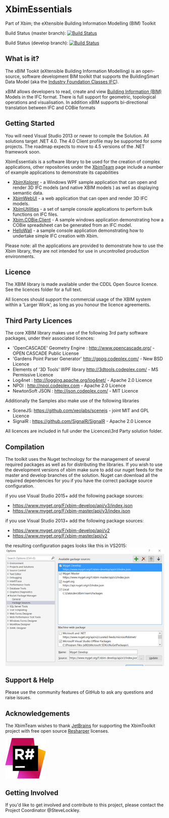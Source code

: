 # XbimEssentials
Part of Xbim; the eXtensible Building Information Modelling (BIM) Toolkit

Build Status (master branch): [ ![Build Status](http://xbimbuilds.cloudapp.net/app/rest/builds/buildType:(id:XbimEssentials_XbimEssentials),branch:(name:master)/statusIcon "Build Status") ](http://xbimbuilds.cloudapp.net/project.html?projectId=XbimEssentials&tab=projectOverview "Build Status")

Build Status (develop branch): [ ![Build Status](http://xbimbuilds.cloudapp.net/app/rest/builds/buildType:(id:XbimEssentials_XbimEssentials),branch:(name:develop)/statusIcon "Build Status") ](http://xbimbuilds.cloudapp.net/project.html?projectId=XbimEssentials&tab=projectOverview "Build Status")

## What is it?

The xBIM Tookit (eXtensible Building Information Modelling) is an open-source, software development BIM toolkit that 
supports the BuildingSmart Data Model (aka the [Industry Foundation Classes IFC](http://en.wikipedia.org/wiki/Industry_Foundation_Classes)).

xBIM allows developers to read, create and view [Building Information (BIM)](http://en.wikipedia.org/wiki/Building_information_modeling) Models in the IFC format. 
There is full support for geometric, topological operations and visualisation. In addition xBIM supports 
bi-directional translation between IFC and COBie formats

## Getting Started

You will need Visual Studio 2013 or newer to compile the Solution. All solutions target .NET 4.0. The 4.0 Client profile
may be supported for some projects. The roadmap expects to move to 4.5 versions of the .NET framework soon.

XbimEssentials is a software library to be used for the creation of complex applications, other repositories under the [XbimTeam](https://github.com/xBimTeam) page include a number of example applications to demonstrate its capabilities

* [XbimXplorer](https://github.com/xBimTeam/XbimWindowsUI) - a Windows WPF sample application that can open and render 3D IFC models (and native XBIM models ) as well as displaying semantic data.
* [XbimWebUI](https://github.com/xBimTeam/XbimWebUI) - a web application that can open and render 3D IFC models. 
* [XbimUtilities](https://github.com/xBimTeam/XbimUtilities) - a set of sample console applications to perform bulk functions on IFC files.
* [Xbim.COBie.Client]() - A sample windows application demonstrating how a COBie spreadsheet can be generated from an IFC model.
* [HelloWall](https://github.com/xBimTeam/XbimSamples) - a sample console application demonstrating how to undertake simple IFC creation with Xbim.

Please note: all the applications are provided to demonstrate how to use the Xbim library, they are not intended for use in uncontrolled production environments.

## Licence

The XBIM library is made available under the CDDL Open Source licence.  See the licences folder for a full text.

All licences should support the commercial usage of the XBIM system within a 'Larger Work', as long as you honour 
the licence agreements.

## Third Party Licences

The core XBIM library makes use of the following 3rd party software packages, under their associated licences:

* 'OpenCASCADE' Geometry Engine : http://www.opencascade.org/ - OPEN CASCADE Public License 
* 'Gardens Point Parser Generator' http://gppg.codeplex.com/ - New BSD Licence
* Elements of '3D Tools' WPF library http://3dtools.codeplex.com/ - MS Permissive Licence
* Log4net : http://logging.apache.org/log4net/ - Apache 2.0 Licence
* NPOI : http://npoi.codeplex.com - Apache 2.0 Licence
* NewtonSoft JSON : http://json.codeplex.com/ - MIT Licence

Additionally the Samples also make use of the following libraries

* SceneJS: https://github.com/xeolabs/scenejs - joint MIT and GPL Licence
* SignalR : https://github.com/SignalR/SignalR - Apache 2.0 Licence

All licences are included in full under the Licences\3rd Party solution folder. 

## Compilation
The toolkit uses the Nuget technology for the management of several required packages as well as for distributing the libraries.
If you wish to use the development versions of xbim make sure to add our nuget feeds for the master and develop branches of the solution.
Nuget can download all the required dependencies for you if you have the correct package source configuration.

if you use Visual Studio 2015+ add the following package sources:
* https://www.myget.org/F/xbim-develop/api/v3/index.json
* https://www.myget.org/F/xbim-master/api/v3/index.json

if you use Visual Studio 2013+ add the following package sources:
* https://www.myget.org/F/xbim-develop/api/v2
* https://www.myget.org/F/xbim-master/api/v2

the resulting configuration pages looks like this in VS2015:
![example of VS2015 configuration](https://raw.githubusercontent.com/xBimTeam/XbimWindowsUI/master/ReadmeResources/NugetCongfigurationVS2015.png)

## Support & Help

Please use the community features of GitHub to ask any questions and raise issues.

## Acknowledgements
The XbimTeam wishes to thank [JetBrains](https://www.jetbrains.com/) for supporting the XbimToolkit project with free open source [Resharper](https://www.jetbrains.com/resharper/) licenses.

[![ReSharper Logo](https://raw.githubusercontent.com/xBimTeam/XbimWindowsUI/master/ReadmeResources/icon_ReSharper.png)](https://www.jetbrains.com/resharper/)

## Getting Involved

If you'd like to get involved and contribute to this project, please contact the Project Coordinator @SteveLockley.
